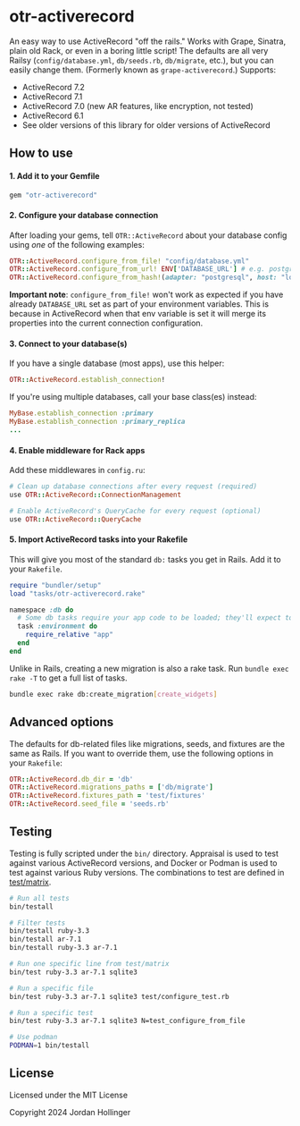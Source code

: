 # otr-activerecord

An easy way to use ActiveRecord "off the rails." Works with Grape, Sinatra, plain old Rack, or even in a boring little script! The defaults are all very Railsy (`config/database.yml`, `db/seeds.rb`, `db/migrate`, etc.), but you can easily change them. (Formerly known as `grape-activerecord`.) Supports:

* ActiveRecord 7.2
* ActiveRecord 7.1
* ActiveRecord 7.0 (new AR features, like encryption, not tested)
* ActiveRecord 6.1
* See older versions of this library for older versions of ActiveRecord

## How to use

#### 1. Add it to your Gemfile

```ruby
gem "otr-activerecord"
```

#### 2. Configure your database connection

After loading your gems, tell `OTR::ActiveRecord` about your database config using *one* of the following examples:

```ruby
OTR::ActiveRecord.configure_from_file! "config/database.yml"
OTR::ActiveRecord.configure_from_url! ENV['DATABASE_URL'] # e.g. postgres://user:pass@host/db
OTR::ActiveRecord.configure_from_hash!(adapter: "postgresql", host: "localhost", database: "db", username: "user", password: "pass", encoding: "utf8", pool: 10, timeout: 5000)
```

**Important note**: `configure_from_file!` won't work as expected if you have already `DATABASE_URL` set as part of your environment variables.
This is because in ActiveRecord when that env variable is set it will merge its properties into the current connection configuration.

#### 3. Connect to your database(s)

If you have a single database (most apps), use this helper:

```ruby
OTR::ActiveRecord.establish_connection!
```

If you're using multiple databases, call your base class(es) instead:

```ruby
MyBase.establish_connection :primary
MyBase.establish_connection :primary_replica
...
```

#### 4. Enable middleware for Rack apps

Add these middlewares in `config.ru`:

```ruby
# Clean up database connections after every request (required)
use OTR::ActiveRecord::ConnectionManagement

# Enable ActiveRecord's QueryCache for every request (optional)
use OTR::ActiveRecord::QueryCache
```

#### 5. Import ActiveRecord tasks into your Rakefile

This will give you most of the standard `db:` tasks you get in Rails. Add it to your `Rakefile`.

```ruby
require "bundler/setup"
load "tasks/otr-activerecord.rake"

namespace :db do
  # Some db tasks require your app code to be loaded; they'll expect to find it here
  task :environment do
    require_relative "app"
  end
end
```

Unlike in Rails, creating a new migration is also a rake task. Run `bundle exec rake -T` to get a full list of tasks.

```bash
bundle exec rake db:create_migration[create_widgets]
```

## Advanced options

The defaults for db-related files like migrations, seeds, and fixtures are the same as Rails. If you want to override them, use the following options in your `Rakefile`:

```ruby
OTR::ActiveRecord.db_dir = 'db'
OTR::ActiveRecord.migrations_paths = ['db/migrate']
OTR::ActiveRecord.fixtures_path = 'test/fixtures'
OTR::ActiveRecord.seed_file = 'seeds.rb'
```

## Testing

Testing is fully scripted under the `bin/` directory. Appraisal is used to test against various ActiveRecord versions, and Docker or Podman is used to test against various Ruby versions. The combinations to test are defined in [test/matrix](https://github.com/jhollinger/otr-activerecord/blob/main/test/matrix).

```bash
# Run all tests
bin/testall

# Filter tests
bin/testall ruby-3.3
bin/testall ar-7.1
bin/testall ruby-3.3 ar-7.1

# Run one specific line from test/matrix
bin/test ruby-3.3 ar-7.1 sqlite3

# Run a specific file
bin/test ruby-3.3 ar-7.1 sqlite3 test/configure_test.rb

# Run a specific test
bin/test ruby-3.3 ar-7.1 sqlite3 N=test_configure_from_file

# Use podman
PODMAN=1 bin/testall
```

## License

Licensed under the MIT License

Copyright 2024 Jordan Hollinger
